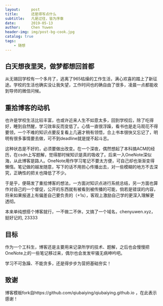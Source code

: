 ```yaml
---
layout:     post
title:      还是得写点什么
subtitle:   凡是过往，皆为序章
date:       2019-05-13
author:     Chen Yuwen
header-img: img/post-bg-cook.jpg
catalog: true
tags:
    - 随想
---
```

## 白天想夜里哭，做梦都想回首都
从无锡回学校有一个多月了，逃离了965枯燥的工作生活，满心欢喜的踏上了新征途。学校的生活也确实没让我失望，工作时间也的确自由了很多，凌晨一点都能收到导师的微信问候。 

## 重拾博客的动机
也许是学校生活比较丰富，也或许近来人生不如意太多，回到学校后，除了吃得好，睡到自然醒，学习效率反而变低了。心情一直很浮躁，看书也是走马观花不得要领，一个不难的知识点要反复看上几遍才稍有领悟，合上书本很快又忘记了，明明有很多事情要去做，可不到deadline就是提不起斗志。  

这种状态是不好的，必须要做出改变。在一个深夜，偶然想起了本科搞ACM的经历，在csdn上写题解，觉得那时候知识是真的吸收了。后来一入OneNote深似海，从此博客是路人。OneNote用作学习笔记不要太方便，可自己却也渐渐变得懒惰。笔记做的越发随意，写下的话不用担心传播出去，对一些模糊的地方不去深究，正确性的把关也降低了不少。  

于是乎，便萌发了重拾博客的想法，一方面对知识点进行系统总结，另一方面也算作对自己的一个督促，公开的东西就有被看到被传播的可能，倘若是错误的内容，将来如果报道上有偏差自己要负责的（+1s），客观上激励自己学的更深入理解更透彻。

本来单纯想搭个博客就行，一不做二不休，又搞了一个域名，chenyuwen.xyz，挺好记的, 23333

## 目标
作为一个工科生，博客还是主要用来记录所学的技术、题解，之后也会慢慢把OneNote上的一些笔记移过来，偶尔也会发发牢骚无病呻吟吧。  

学习不可急躁、不能贪多，还是得步步为营把基础夯实！

## 致谢
博客模板fork自https://github.com/qiubaiying/qiubaiying.github.io ，在此表示感谢！
